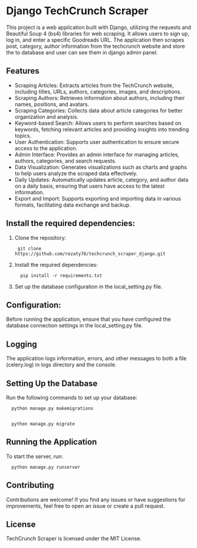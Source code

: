 # Django TechCrunch Scraper 

This project is a web application built with Django, utilizing the requests and Beautiful Soup 4 (bs4) libraries for web scraping. It allows users to sign up, log in, and enter a specific Goodreads URL. The application then scrapes 
post, category, author information from the techcrunch website and store the to database and user can see them in django admin panel. 
## Features

- Scraping Articles: Extracts articles from the TechCrunch website, including titles, URLs, authors, categories, images, and descriptions.
- Scraping Authors: Retrieves information about authors, including their names, positions, and avatars.
- Scraping Categories: Collects data about article categories for better organization and analysis.
- Keyword-based Search: Allows users to perform searches based on keywords, fetching relevant articles and providing insights into trending topics.
- User Authentication: Supports user authentication to ensure secure access to the application.
- Admin Interface: Provides an admin interface for managing articles, authors, categories, and search requests.
- Data Visualization: Generates visualizations such as charts and graphs to help users analyze the scraped data effectively.
- Daily Updates: Automatically updates article, category, and author data on a daily basis, ensuring that users have access to the latest information.
- Export and Import: Supports exporting and importing data in various formats, facilitating data exchange and backup.

## Install the required dependencies:

1. Clone the repository:

        git clone https://github.com/rezaty76/techcrunch_scraper_django.git

2. Install the required dependencies:

         pip install -r requirements.txt 

3. Set up the database configuration in the local_setting.py file.

## Configuration:
Before running the application, ensure that you have configured the database connection settings in the
local_setting.py file.

## Logging
The application logs information, errors, and other messages to both a file (celery.log) in logs directory and the console.

## Setting Up the Database
Run the following commands to set up your database: 

      python manage.py makemigrations


      python manage.py migrate


## Running the Application 
To start the server, run: 

      python manage.py runserver

## Contributing
Contributions are welcome! If you find any issues or have suggestions for improvements, feel free to open an issue or create a pull request.

## License
TechCrunch Scraper is licensed under the MIT License.

